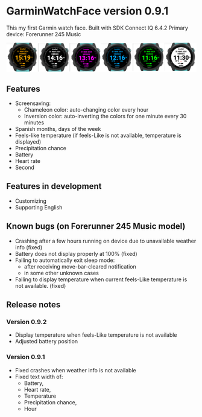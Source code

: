 # GarminWatchFace version 0.9.1

This my first Garmin watch face.
Built with SDK Connect IQ 6.4.2
Primary device: Forerunner 245 Music

![watchFacePhto](./myFirstWatchFace.png)

## Features

- Screensaving:
  - Chameleon color: auto-changing color every hour
  - Inversion color: auto-inverting the colors for one minute every 30 minutes
- Spanish months, days of the week
- Feels-like temperature (if feels-Like is not available, temperature is displayed)
- Precipitation chance
- Battery
- Heart rate
- Second

## Features in development

- Customizing
- Supporting English

## Known bugs (on Forerunner 245 Music model)

- Crashing after a few hours running on device due to unavailable weather info (fixed)
- Battery does not display properly at 100% (fixed)
- Failing to automatically exit sleep mode:
  - after receiving move-bar-cleared notification
  - in some other unknown cases
- Failing to display temperature when current feels-Like temperature is not available. (fixed)

## Release notes

### Version 0.9.2

- Display temperature when feels-Like temperature is not available
- Adjusted battery position

### Version 0.9.1

- Fixed crashes when weather info is not available
- Fixed text width of:
  - Battery,
  - Heart rate,
  - Temperature
  - Precipitation chance,
  - Hour

